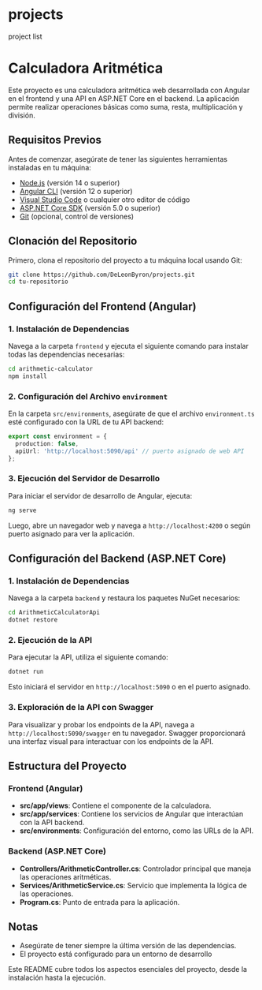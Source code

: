 # projects
project list
# Calculadora Aritmética

Este proyecto es una calculadora aritmética web desarrollada con Angular en el frontend y una API en ASP.NET Core en el backend. La aplicación permite realizar operaciones básicas como suma, resta, multiplicación y división.

## Requisitos Previos

Antes de comenzar, asegúrate de tener las siguientes herramientas instaladas en tu máquina:

- [Node.js](https://nodejs.org/) (versión 14 o superior)
- [Angular CLI](https://angular.io/cli) (versión 12 o superior)
- [Visual Studio Code](https://code.visualstudio.com/) o cualquier otro editor de código
- [ASP.NET Core SDK](https://dotnet.microsoft.com/download/dotnet/5.0) (versión 5.0 o superior)
- [Git](https://git-scm.com/) (opcional, control de versiones)

## Clonación del Repositorio

Primero, clona el repositorio del proyecto a tu máquina local usando Git:

```bash
git clone https://github.com/DeLeonByron/projects.git
cd tu-repositorio
```

## Configuración del Frontend (Angular)

### 1. Instalación de Dependencias

Navega a la carpeta `frontend` y ejecuta el siguiente comando para instalar todas las dependencias necesarias:

```bash
cd arithmetic-calculator
npm install
```

### 2. Configuración del Archivo `environment`

En la carpeta `src/environments`, asegúrate de que el archivo `environment.ts` esté configurado con la URL de tu API backend:

```typescript
export const environment = {
  production: false,
  apiUrl: 'http://localhost:5090/api' // puerto asignado de web API
};
```

### 3. Ejecución del Servidor de Desarrollo

Para iniciar el servidor de desarrollo de Angular, ejecuta:

```bash
ng serve
```

Luego, abre un navegador web y navega a `http://localhost:4200` o según puerto asignado para ver la aplicación.

## Configuración del Backend (ASP.NET Core)

### 1. Instalación de Dependencias

Navega a la carpeta `backend` y restaura los paquetes NuGet necesarios:

```bash
cd ArithmeticCalculatorApi
dotnet restore
```

### 2. Ejecución de la API

Para ejecutar la API, utiliza el siguiente comando:

```bash
dotnet run
```

Esto iniciará el servidor en `http://localhost:5090` o en el puerto asignado.

### 3. Exploración de la API con Swagger

Para visualizar y probar los endpoints de la API, navega a `http://localhost:5090/swagger` en tu navegador. Swagger proporcionará una interfaz visual para interactuar con los endpoints de la API.

## Estructura del Proyecto

### Frontend (Angular)

- **src/app/views**: Contiene el componente de la calculadora.
- **src/app/services**: Contiene los servicios de Angular que interactúan con la API backend.
- **src/environments**: Configuración del entorno, como las URLs de la API.

### Backend (ASP.NET Core)

- **Controllers/ArithmeticController.cs**: Controlador principal que maneja las operaciones aritméticas.
- **Services/ArithmeticService.cs**: Servicio que implementa la lógica de las operaciones.
- **Program.cs**: Punto de entrada para la aplicación.

## Notas

- Asegúrate de tener siempre la última versión de las dependencias.
- El proyecto está configurado para un entorno de desarrollo

Este README cubre todos los aspectos esenciales del proyecto, desde la instalación hasta la ejecución.
